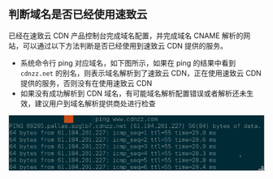 ## 判断域名是否已经使用速致云

已经在速致云 CDN 产品控制台完成域名配置，并完成域名 CNAME 解析的网站，可以通过以下方法判断是否已经使用到速致云 CDN 提供的服务。

- 系统命令行 ping 对应域名，如下图所示，如果在 ping 的结果中看到 `cdnzz.net` 的别名，则表示域名解析到了速致云 CDN，正在使用速致云 CDN 提供的服务，否则没有在使用速致云 CDN
- 如果没有成功解析到 CDN 域名，有可能域名解析配置错误或者解析还未生效，建议用户到域名解析提供商处进行检查

![](../static/img/share/share-1.png)
